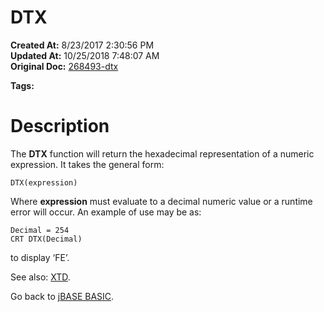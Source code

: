 # DTX

**Created At:** 8/23/2017 2:30:56 PM  
**Updated At:** 10/25/2018 7:48:07 AM  
**Original Doc:** [268493-dtx](https://docs.jbase.com/36868-jbase-basic/268493-dtx)  

**Tags:**
<badge text='hexadecimal representation' vertical='middle' />

# Description

The **DTX** function will return the hexadecimal representation of a numeric expression. It takes the general form:

```
DTX(expression)
```

Where **expression** must evaluate to a decimal numeric value or a runtime error will occur. An example of use may be as:

```
Decimal = 254
CRT DTX(Decimal)
```

to display ‘FE’.



See also: [XTD](279580-xtd).

Go back to [jBASE BASIC](263498-jbase-basic).
